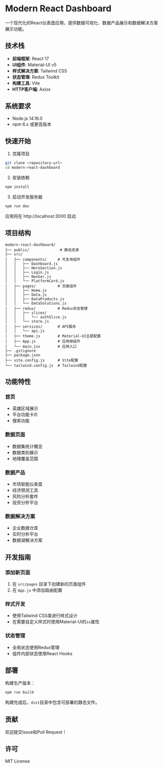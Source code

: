 # Modern React Dashboard

一个现代化的React仪表盘应用，提供数据可视化、数据产品展示和数据解决方案展示功能。

## 技术栈

- **前端框架**: React 17
- **UI组件**: Material-UI v5
- **样式解决方案**: Tailwind CSS
- **状态管理**: Redux Toolkit
- **构建工具**: Vite
- **HTTP客户端**: Axios

## 系统要求

- Node.js 14.16.0
- npm 6.x 或更高版本

## 快速开始

1. 克隆项目
```bash
git clone <repository-url>
cd modern-react-dashboard
```

2. 安装依赖
```bash
npm install
```

3. 启动开发服务器
```bash
npm run dev
```

应用将在 http://localhost:3000 启动

## 项目结构

```
modern-react-dashboard/
├── public/              # 静态资源
├── src/
│   ├── components/     # 可复用组件
│   │   ├── Dashboard.js
│   │   ├── HeroSection.js
│   │   ├── Login.js
│   │   ├── Navbar.js
│   │   └── PlatformCard.js
│   ├── pages/          # 页面组件
│   │   ├── Home.js
│   │   ├── Data.js
│   │   ├── DataProducts.js
│   │   └── DataSolutions.js
│   ├── redux/          # Redux状态管理
│   │   ├── slices/
│   │   │   └── authSlice.js
│   │   └── store.js
│   ├── services/       # API服务
│   │   └── api.js
│   ├── theme.js        # Material-UI主题配置
│   ├── App.js          # 应用根组件
│   └── main.jsx        # 应用入口
├── .gitignore
├── package.json
├── vite.config.js      # Vite配置
└── tailwind.config.js  # Tailwind配置
```

## 功能特性

### 首页
- 英雄区域展示
- 平台功能卡片
- 搜索功能

### 数据页面
- 数据集统计概览
- 数据类别展示
- 地理覆盖范围

### 数据产品
- 市场智能仪表盘
- 经济预测工具
- 风险分析套件
- 投资分析平台

### 数据解决方案
- 企业数据仓库
- 实时分析平台
- 数据湖解决方案

## 开发指南

### 添加新页面
1. 在 `src/pages` 目录下创建新的页面组件
2. 在 `App.js` 中添加路由配置

### 样式开发
- 使用Tailwind CSS类进行样式设计
- 在需要自定义样式时使用Material-UI的`sx`属性

### 状态管理
- 全局状态使用Redux管理
- 组件内部状态使用React Hooks

## 部署

构建生产版本：
```bash
npm run build
```

构建完成后，`dist`目录中包含可部署的静态文件。

## 贡献

欢迎提交Issue和Pull Request！

## 许可

MIT License
